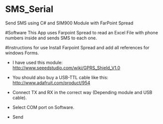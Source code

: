 # SMS_Serial
Send SMS using C# and SIM900 Module with FarPoint Spread

#Software
This App uses Farpoint Spread to read an Excel File with phone numbers inside and sends SMS to each one.
	


#Instructions for use
Install Farpoint Spread and add all references for windows Forms.
	
* I have used this module: http://www.seeedstudio.com/wiki/GPRS_Shield_V1.0
	
* You should also buy a USB-TTL cable like this: http://www.adafruit.com/product/954
	
* Connect TX and RX in the correct way (Depending module and USB cable).
	
* Select COM port on Software. 
	
* Send
